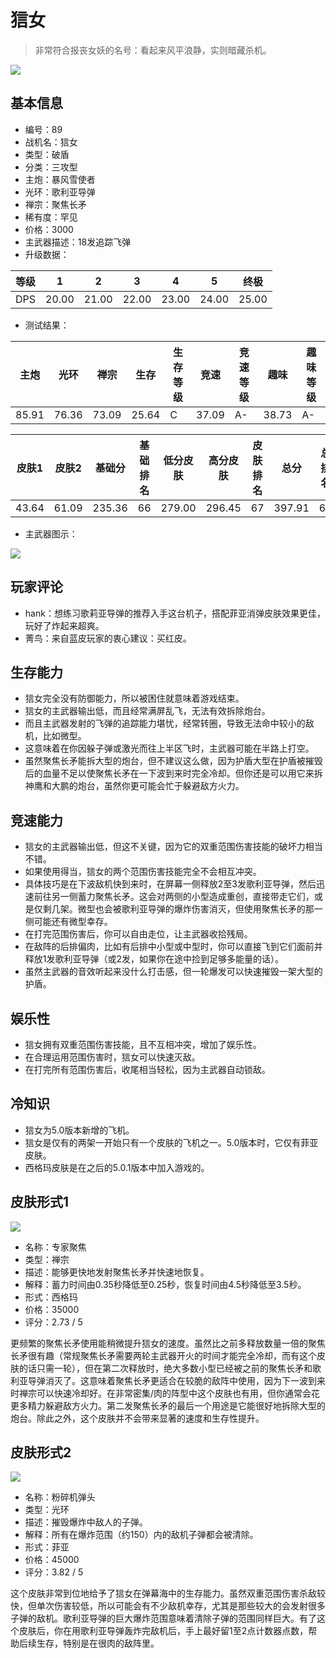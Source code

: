 # 狺女

> 非常符合报丧女妖的名号：看起来风平浪静，实则暗藏杀机。

<img src="/ships/ship_89.png" style={{zoom:1}}/>

## 基本信息

- 编号：89
- 战机名：狺女
- 类型：破盾
- 分类：三攻型
- 主炮：暴风雪使者
- 光环：歌利亚导弹
- 禅宗：聚焦长矛
- 稀有度：罕见
- 价格：3000
- 主武器描述：18发追踪飞弹
- 升级数据：

| 等级 | 1 | 2 | 3 | 4 | 5 | 终极 |
|--|--|--|--|--|--|--|
| DPS | 20.00 | 21.00 | 22.00 | 23.00 | 24.00 | 25.00 |

- 测试结果：

| 主炮 | 光环 | 禅宗 | 生存 | 生存等级 | 竞速 | 竞速等级 | 趣味 | 趣味等级 |
|--|--|--|--|--|--|--|--|--|
| 85.91 | 76.36 | 73.09 | 25.64 | C | 37.09 | A- | 38.73 | A- |

| 皮肤1 | 皮肤2 | 基础分 | 基础排名 | 低分皮肤 | 高分皮肤 | 皮肤排名 | 总分 | 总排名 |
|--|--|--|--|--|--|--|--|--|
| 43.64 | 61.09 | 235.36 | 66 | 279.00 | 296.45 | 67 | 397.91 | 60 |

- 主武器图示：

<img src="/illustration/main_89.gif" style={{zoom:1}}/>

## 玩家评论

- hank：想练习歌莉亚导弹的推荐入手这台机子，搭配菲亚消弹皮肤效果更佳，玩好了炸起来超爽。
- 菁鸟：来自蓝皮玩家的衷心建议：买红皮。

## 生存能力

- 狺女完全没有防御能力，所以被困住就意味着游戏结束。
- 狺女的主武器输出低，而且经常满屏乱飞，无法有效拆除炮台。
- 而且主武器发射的飞弹的追踪能力堪忧，经常转圈，导致无法命中较小的敌机，比如微型。
- 这意味着在你因躲子弹或激光而往上半区飞时，主武器可能在半路上打空。
- 虽然聚焦长矛能拆大型的炮台，但不建议这么做，因为护盾大型在护盾被摧毁后的血量不足以使聚焦长矛在一下波到来时完全冷却。但你还是可以用它来拆神鹰和大鹏的炮台，虽然你更可能会忙于躲避敌方火力。

## 竞速能力

- 狺女的主武器输出低，但这不关键，因为它的双重范围伤害技能的破坏力相当不错。
- 如果使用得当，狺女的两个范围伤害技能完全不会相互冲突。
- 具体技巧是在下波敌机快到来时，在屏幕一侧释放2至3发歌利亚导弹，然后迅速前往另一侧蓄力聚焦长矛。这会对两侧的小型造成重创，直接带走它们，或是仅剩几架。微型也会被歌利亚导弹的爆炸伤害消灭，但使用聚焦长矛的那一侧可能还有微型幸存。
- 在打完范围伤害后，你可以自由走位，让主武器收拾残局。
- 在敌阵的后排偏肉，比如有后排中小型或中型时，你可以直接飞到它们面前并释放1发歌利亚导弹（或2发，如果你在途中捡到足够多能量的话）。
- 虽然主武器的音效听起来没什么打击感，但一轮爆发可以快速摧毁一架大型的护盾。

## 娱乐性

- 狺女拥有双重范围伤害技能，且不互相冲突，增加了娱乐性。
- 在合理运用范围伤害时，狺女可以快速灭敌。
- 在打完所有范围伤害后，收尾相当轻松，因为主武器自动锁敌。

## 冷知识

- 狺女为5.0版本新增的飞机。
- 狺女是仅有的两架一开始只有一个皮肤的飞机之一。5.0版本时，它仅有菲亚皮肤。
- 西格玛皮肤是在之后的5.0.1版本中加入游戏的。

## 皮肤形式1

<img src="/ships/ship_89_apex_1.png" style={{zoom:1}}/>

- 名称：专家聚焦
- 类型：禅宗
- 描述：能够更快地发射聚焦长矛并快速地恢复。
- 解释：蓄力时间由0.35秒降低至0.25秒，恢复时间由4.5秒降低至3.5秒。
- 形式：西格玛
- 价格：35000
- 评分：2.73 / 5

更频繁的聚焦长矛使用能稍微提升狺女的速度。虽然比之前多释放数量一倍的聚焦长矛很有趣（常规聚焦长矛需要两轮主武器开火的时间才能完全冷却，而有这个皮肤的话只需一轮），但在第二次释放时，绝大多数小型已经被之前的聚焦长矛和歌利亚导弹消灭了。这意味着聚焦长矛更适合在较脆的敌阵中使用，因为下一波到来时禅宗可以快速冷却好。在非常密集/肉的阵型中这个皮肤也有用，但你通常会花更多精力躲避敌方火力。第二发聚焦长矛的最后一个用途是它能很好地拆除大型的炮台。除此之外，这个皮肤并不会带来显著的速度和生存性提升。

## 皮肤形式2

<img src="/ships/ship_89_apex_2.png" style={{zoom:1}}/>

- 名称：粉碎机弹头
- 类型：光环
- 描述：摧毁爆炸中敌人的子弹。
- 解释：所有在爆炸范围（约150）内的敌机子弹都会被清除。
- 形式：菲亚
- 价格：45000
- 评分：3.82 / 5

这个皮肤非常到位地给予了狺女在弹幕海中的生存能力。虽然双重范围伤害杀敌较快，但单次伤害较低，所以可能会有不少敌机幸存，尤其是那些较大的会发射很多子弹的敌机。歌利亚导弹的巨大爆炸范围意味着清除子弹的范围同样巨大。有了这个皮肤后，你在用歌利亚导弹轰炸完敌机后，手上最好留1至2点计数器点数，帮助后续生存，特别是在很肉的敌阵里。
